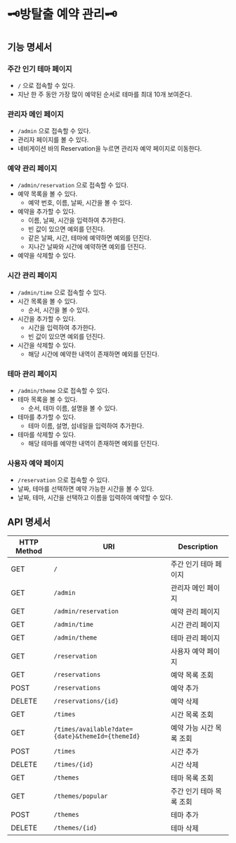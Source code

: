 # 🗝️방탈출 예약 관리🗝️

## 기능 명세서

### 주간 인기 테마 페이지

- `/` 으로 접속할 수 있다.
- 지난 한 주 동안 가장 많이 예약된 순서로 테마를 최대 10개 보여준다.

### 관리자 메인 페이지

- `/admin` 으로 접속할 수 있다.
- 관리자 페이지를 볼 수 있다.
- 네비게이션 바의 Reservation을 누르면 관리자 예약 페이지로 이동한다.

### 예약 관리 페이지

- `/admin/reservation` 으로 접속할 수 있다.
- 예약 목록을 볼 수 있다.
    - 예약 번호, 이름, 날짜, 시간을 볼 수 있다.
- 예약을 추가할 수 있다.
    - 이름, 날짜, 시간을 입력하여 추가한다.
    - 빈 값이 있으면 예외를 던진다.
    - 같은 날짜, 시간, 테마에 예약하면 예외를 던진다.
    - 지나간 날짜와 시간에 예약하면 예외를 던진다.
- 예약을 삭제할 수 있다.

### 시간 관리 페이지

- `/admin/time` 으로 접속할 수 있다.
- 시간 목록을 볼 수 있다.
    - 순서, 시간을 볼 수 있다.
- 시간을 추가할 수 있다.
    - 시간을 입력하여 추가한다.
    - 빈 값이 있으면 예외를 던진다.
- 시간을 삭제할 수 있다.
    - 해당 시간에 예약한 내역이 존재하면 예외를 던진다.

### 테마 관리 페이지

- `/admin/theme` 으로 접속할 수 있다.
- 테마 목록을 볼 수 있다.
    - 순서, 테마 이름, 설명을 볼 수 있다.
- 테마를 추가할 수 있다.
    - 테마 이름, 설명, 섬네일을 입력하여 추가한다.
- 테마를 삭제할 수 있다.
    - 해당 테마를 예약한 내역이 존재하면 예외를 던진다.

### 사용자 예약 페이지

- `/reservation` 으로 접속할 수 있다.
- 날짜, 테마를 선택하면 예약 가능한 시간을 볼 수 있다.
- 날짜, 테마, 시간을 선택하고 이름을 입력하여 예약할 수 있다.

## API 명세서

| HTTP Method | URI                                              | Description    |
|-------------|--------------------------------------------------|----------------|
| GET         | `/`                                              | 주간 인기 테마 페이지   |
| GET         | `/admin`                                         | 관리자 메인 페이지     | 
| GET         | `/admin/reservation`                             | 예약 관리 페이지      |
| GET         | `/admin/time`                                    | 시간 관리 페이지      |
| GET         | `/admin/theme`                                   | 테마 관리 페이지      |
| GET         | `/reservation`                                   | 사용자 예약 페이지     |
| GET         | `/reservations`                                  | 예약 목록 조회       |
| POST        | `/reservations`                                  | 예약 추가          | 
| DELETE      | `/reservations/{id}`                             | 예약 삭제          |
| GET         | `/times`                                         | 시간 목록 조회       |
| GET         | `/times/available?date={date}&themeId={themeId}` | 예약 가능 시간 목록 조회 |
| POST        | `/times`                                         | 시간 추가          | 
| DELETE      | `/times/{id}`                                    | 시간 삭제          |
| GET         | `/themes`                                        | 테마 목록 조회       |
| GET         | `/themes/popular`                                | 주간 인기 테마 목록 조회 |
| POST        | `/themes`                                        | 테마 추가          |
| DELETE      | `/themes/{id}`                                   | 테마 삭제          |
